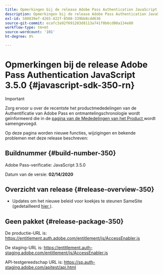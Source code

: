 ```yaml
---
title: Opmerkingen bij de release Adobe Pass Authentication JavaScript 3.5.0
description: Opmerkingen bij de release Adobe Pass Authentication JavaScript 3.5.0
exl-id: 580839ef-4265-422f-8508-339bb8cdd636
source-git-commit: ecafc3a92f691203d8113a741f0b6cd00a134e80
workflow-type: tm+mt
source-wordcount: '101'
ht-degree: 0%

---
```


# Opmerkingen bij de release Adobe Pass Authentication JavaScript 3.5.0 {#javascript-sdk-350-rn}

>[!IMPORTANT]
>
> Zorg ervoor u over de recentste het productmededelingen van de Authentificatie van Adobe Pass en ontmantelingschronologie wordt geïnformeerd die in de [ pagina van de Mededelingen van het Product ](/help/authentication/product-announcements.md) wordt samengevoegd.

Op deze pagina worden nieuwe functies, wijzigingen en bekende problemen met deze release beschreven:

## Buildnummer {#build-number-350}

Adobe Pass-verificatie: JavaScript 3.5.0

Datum van de versie: **02/14/2020**

## Overzicht van release {#release-overview-350}

* Updates om het nieuwe beleid voor koekjes te steunen SameSite (gedetailleerd [ hier ](https://datatracker.ietf.org/doc/html/draft-ietf-httpbis-cookie-same-site-00)).

## Geen pakket {#release-package-350}

De productie-URL is: https://entitlement.auth.adobe.com/entitlement/js/AccessEnabler.js

De staging-URL is: https://entitlement.auth-staging.adobe.com/entitlement/js/AccessEnabler.js

API-testgereedschap URL is: https://sp.auth-staging.adobe.com/apitest/api.html
